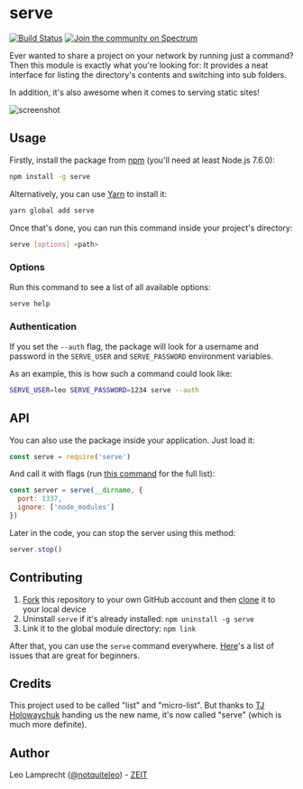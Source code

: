 # serve

[![Build Status](https://circleci.com/gh/zeit/serve.svg?&style=shield)](https://circleci.com/gh/zeit/serve)
[![Join the community on Spectrum](https://withspectrum.github.io/badge/badge.svg)](https://spectrum.chat/micro/serve)

Ever wanted to share a project on your network by running just a command? Then this module is exactly what you're looking for: It provides a neat interface for listing the directory's contents and switching into sub folders.

In addition, it's also awesome when it comes to serving static sites!

![screenshot](https://raw.githubusercontent.com/zeit/art/4bafffc43b38f3b796eb2f9071292d13d129a7d8/serve/example.png)

## Usage

Firstly, install the package from [npm](https://npmjs.com/release) (you'll need at least Node.js 7.6.0):

```bash
npm install -g serve
```

Alternatively, you can use [Yarn](https://yarnpkg.com/en/) to install it:

```bash
yarn global add serve
```

Once that's done, you can run this command inside your project's directory:

```bash
serve [options] <path>
```

### Options

Run this command to see a list of all available options:

```bash
serve help
```

### Authentication

If you set the `--auth` flag, the package will look for a username and password in the `SERVE_USER` and `SERVE_PASSWORD` environment variables.

As an example, this is how such a command could look like:

```bash
SERVE_USER=leo SERVE_PASSWORD=1234 serve --auth
```

## API

You can also use the package inside your application. Just load it:

```js
const serve = require('serve')
```

And call it with flags (run [this command](#options) for the full list):

```js
const server = serve(__dirname, {
  port: 1337,
  ignore: ['node_modules']
})
```

Later in the code, you can stop the server using this method:

```js
server.stop()
```

## Contributing

1. [Fork](https://help.github.com/articles/fork-a-repo/) this repository to your own GitHub account and then [clone](https://help.github.com/articles/cloning-a-repository/) it to your local device
2. Uninstall `serve` if it's already installed: `npm uninstall -g serve`
3. Link it to the global module directory: `npm link`

After that, you can use the `serve` command everywhere. [Here](https://github.com/zeit/serve/issues?q=is%3Aissue+is%3Aopen+label%3A%22good+for+beginners%22)'s a list of issues that are great for beginners.

## Credits

This project used to be called "list" and "micro-list". But thanks to [TJ Holowaychuk](https://github.com/tj) handing us the new name, it's now called "serve" (which is much more definite).

## Author

Leo Lamprecht ([@notquiteleo](https://twitter.com/notquiteleo)) - [ZEIT](https://zeit.co)

